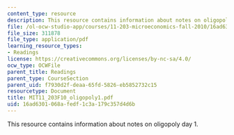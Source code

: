 ```yaml
---
content_type: resource
description: This resource contains information about notes on oligopoly day 1.
file: /ol-ocw-studio-app/courses/11-203-microeconomics-fall-2010/16ad6301068afedf1c3a179c357d4d6b_MIT11_203F10_oligopoly1.pdf
file_size: 311878
file_type: application/pdf
learning_resource_types:
- Readings
license: https://creativecommons.org/licenses/by-nc-sa/4.0/
ocw_type: OCWFile
parent_title: Readings
parent_type: CourseSection
parent_uid: f7930d2f-deaa-65fd-5826-eb5852732c15
resourcetype: Document
title: MIT11_203F10_oligopoly1.pdf
uid: 16ad6301-068a-fedf-1c3a-179c357d4d6b
---
```

This resource contains information about notes on oligopoly day 1.